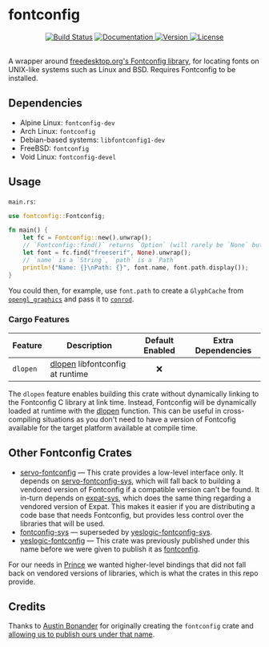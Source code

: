 fontconfig
==========

<div align="center">
  <a href="https://github.com/yeslogic/fontconfig-rs/actions/workflows/ci.yml">
    <img src="https://github.com/yeslogic/fontconfig-rs/actions/workflows/ci.yml/badge.svg" alt="Build Status"></a>
  <a href="https://docs.rs/fontconfig">
    <img src="https://docs.rs/fontconfig/badge.svg" alt="Documentation">
  </a>
  <a href="https://crates.io/crates/fontconfig">
    <img src="https://img.shields.io/crates/v/fontconfig.svg" alt="Version">
  </a>
  <a href="https://github.com/yeslogic/fontconfig-rs/blob/master/LICENSE">
    <img src="https://img.shields.io/crates/l/fontconfig.svg" alt="License">
  </a>
</div>

<br>

A wrapper around [freedesktop.org's Fontconfig library][homepage], for locating fonts on UNIX-like systems such as Linux and BSD. Requires Fontconfig to be installed.

Dependencies
------------

* Alpine Linux: `fontconfig-dev`
* Arch Linux: `fontconfig`
* Debian-based systems: `libfontconfig1-dev`
* FreeBSD: `fontconfig`
* Void Linux: `fontconfig-devel`

Usage
-----

`main.rs`:

```rust
use fontconfig::Fontconfig;

fn main() {
    let fc = Fontconfig::new().unwrap();
    // `Fontconfig::find()` returns `Option` (will rarely be `None` but still could be)
    let font = fc.find("freeserif", None).unwrap();
    // `name` is a `String`, `path` is a `Path`
    println!("Name: {}\nPath: {}", font.name, font.path.display());
}
```

You could then, for example, use `font.path` to create a `GlyphCache` from [`opengl_graphics`][gl] and pass it to [`conrod`][conrod].

### Cargo Features

| Feature       | Description                       | Default Enabled | Extra Dependencies    |
|---------------|-----------------------------------|:---------------:|-----------------------|
| `dlopen`      | [dlopen] libfontconfig at runtime |        ❌       |                       |

The `dlopen` feature enables building this crate without dynamically linking to the Fontconfig C library at link time. Instead, Fontconfig will be dynamically loaded at runtime with the [dlopen] function. This can be useful in cross-compiling situations as you don't need to have a version of Fontcofig available for the target platform available at compile time.

Other Fontconfig Crates
-----------------------

* [servo-fontconfig] — This crate provides a low-level interface only. It
  depends on [servo-fontconfig-sys], which will fall back to building a
  vendored version of Fontconfig if a compatible version can't be found. It
  in-turn depends on [expat-sys], which does the same thing regarding a vendored
  version of Expat. This makes it easier if you are distributing a code base
  that needs Fontconfig, but provides less control over the libraries that will
  be used.
* [fontconfig-sys] — superseded by [yeslogic-fontconfig-sys].
* [yeslogic-fontconfig] — This crate was previously published under this name before we were given to publish it as [fontconfig].

For our needs in [Prince] we wanted higher-level bindings that did not fall back on vendored versions of libraries, which is what the crates in this repo provide.

Credits
-------

Thanks to [Austin Bonander][abonander] for originally creating the
`fontconfig` crate and [allowing us to publish ours under that
name](https://github.com/abonander/fontconfig-rs/issues/9).

[conrod]: https://github.com/PistonDevelopers/conrod
[expat-sys]: https://crates.io/crates/expat-sys
[fontconfig-sys]: https://crates.io/crates/fontconfig-sys
[fontconfig]: https://crates.io/crates/fontconfig
[gl]: https://github.com/PistonDevelopers/opengl_graphics
[homepage]: https://www.freedesktop.org/wiki/Software/fontconfig/
[Prince]: https://www.princexml.com/
[servo-fontconfig-sys]: https://crates.io/crates/servo-fontconfig-sys
[servo-fontconfig]: https://crates.io/crates/servo-fontconfig
[yeslogic-fontconfig]: https://crates.io/crates/yeslogic-fontconfig
[yeslogic-fontconfig-sys]: https://crates.io/crates/yeslogic-fontconfig-sys
[abonander]: https://github.com/abonander
[dlopen]: https://pubs.opengroup.org/onlinepubs/9699919799/functions/dlopen.html
[dlib]: https://crates.io/crates/dlib
